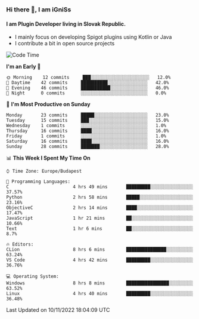 ### Hi there 👋, I am iGniSs

#### I am Plugin Developer living in Slovak Republic.
- I mainly focus on developing Spigot plugins using Kotlin or Java
- I contribute a bit in open source projects

<!--START_SECTION:waka-->
![Code Time](http://img.shields.io/badge/Code%20Time-958%20hrs%2051%20mins-blue)

**I'm an Early 🐤** 

```text
🌞 Morning    12 commits     ███░░░░░░░░░░░░░░░░░░░░░░   12.0% 
🌆 Daytime    42 commits     ██████████░░░░░░░░░░░░░░░   42.0% 
🌃 Evening    46 commits     ███████████░░░░░░░░░░░░░░   46.0% 
🌙 Night      0 commits      ░░░░░░░░░░░░░░░░░░░░░░░░░   0.0%

```
📅 **I'm Most Productive on Sunday** 

```text
Monday       23 commits     █████░░░░░░░░░░░░░░░░░░░░   23.0% 
Tuesday      15 commits     ███░░░░░░░░░░░░░░░░░░░░░░   15.0% 
Wednesday    1 commits      ░░░░░░░░░░░░░░░░░░░░░░░░░   1.0% 
Thursday     16 commits     ████░░░░░░░░░░░░░░░░░░░░░   16.0% 
Friday       1 commits      ░░░░░░░░░░░░░░░░░░░░░░░░░   1.0% 
Saturday     16 commits     ████░░░░░░░░░░░░░░░░░░░░░   16.0% 
Sunday       28 commits     ███████░░░░░░░░░░░░░░░░░░   28.0%

```


📊 **This Week I Spent My Time On** 

```text
⌚︎ Time Zone: Europe/Budapest

💬 Programming Languages: 
C                        4 hrs 49 mins       █████████░░░░░░░░░░░░░░░░   37.57% 
Python                   2 hrs 58 mins       █████░░░░░░░░░░░░░░░░░░░░   23.16% 
ObjectiveC               2 hrs 14 mins       ████░░░░░░░░░░░░░░░░░░░░░   17.47% 
JavaScript               1 hr 21 mins        ██░░░░░░░░░░░░░░░░░░░░░░░   10.66% 
Text                     1 hr 6 mins         ██░░░░░░░░░░░░░░░░░░░░░░░   8.7%

🔥 Editors: 
CLion                    8 hrs 6 mins        ███████████████░░░░░░░░░░   63.24% 
VS Code                  4 hrs 42 mins       █████████░░░░░░░░░░░░░░░░   36.76%

💻 Operating System: 
Windows                  8 hrs 8 mins        ████████████████░░░░░░░░░   63.52% 
Linux                    4 hrs 40 mins       █████████░░░░░░░░░░░░░░░░   36.48%

```


 Last Updated on 10/11/2022 18:04:09 UTC
<!--END_SECTION:waka-->